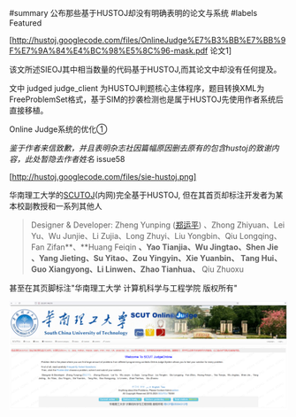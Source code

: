 #summary 公布那些基于HUSTOJ却没有明确表明的论文与系统
#labels Featured


[http://hustoj.googlecode.com/files/OnlineJudge%E7%B3%BB%E7%BB%9F%E7%9A%84%E4%BC%98%E5%8C%96-mask.pdf 论文1]

该文所述SIEOJ其中相当数量的代码基于HUSTOJ,而其论文中却没有任何提及。

文中 judged judge_client 为HUSTOJ判题核心主体程序，题目转换XML为FreeProblemSet格式，基于SIM的抄袭检测也是属于HUSTOJ先使用作者系统后直接移植。

Online Judge系统的优化①
 

*鉴于作者来信致歉，并且表明杂志社因篇幅原因删去原有的包含hustoj的致谢内容，此处暂隐去作者姓名*  issue58

[http://hustoj.googlecode.com/files/sie-hustoj.png]


华南理工大学的[SCUTOJ](http://222.201.146.218/)(内网)完全基于HUSTOJ, 但在其首页却标注开发者为某本校副教授和一系列其他人

>Designer & Developer:             Zheng Yunping ([郑运平](http://www2.scut.edu.cn/cs/2017/0129/c22285a327655/page.htm))            、Zhong Zhiyuan、Lei Yu、Wu Junjie、Li Zujia、Long Zhuyi、Liu Yongbin、Qiu Longqing、Fan Zifan**、**Huang Feiqin            **、**Yao Tianjia**、**Wu Jingtao**、**Shen Jie            **、**Yang Jieting**、**Su Yitao**、**Zou Yingyin**、**Xie Yuanbin**、**            Tang Hui**、**Guo Xiangyong**、**Li Linwen**、**Zhao Tianhua**、**            Qiu Zhuoxu

甚至在其页脚标注"华南理工大学 计算机科学与工程学院 版权所有"

![hallofshame_scutoj.png](hallofshame_scutoj.png)

